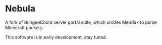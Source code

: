 # Nebula

A fork of BungeeCoord server portal suite, which utilizes Mendax to parse Minecraft packets.

This software is in early development, stay tuned.
